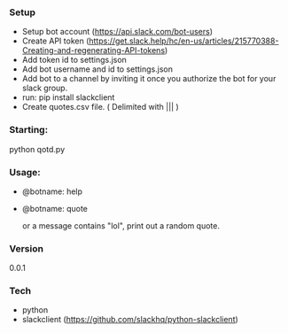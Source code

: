 ### Setup
* Setup bot account (https://api.slack.com/bot-users)
* Create API token (https://get.slack.help/hc/en-us/articles/215770388-Creating-and-regenerating-API-tokens)
* Add token id to settings.json
* Add bot username and id to settings.json
* Add bot to a channel by inviting it once you authorize the bot for your slack group.
* run: pip install slackclient
* Create quotes.csv file. ( Delimited with ||| )

### Starting:
 python qotd.py

### Usage:
  * @botname: help
  * @botname: quote
  
      or a message contains "lol", print out a random quote.

### Version
0.0.1

### Tech

* python
* slackclient (https://github.com/slackhq/python-slackclient)
